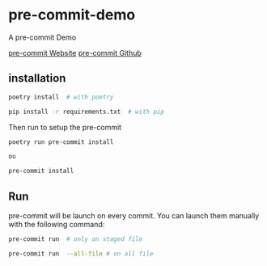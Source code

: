 # pre-commit-demo
A pre-commit Demo


[pre-commit Website](https://pre-commit.com/)
[pre-commit Github](https://github.com/pre-commit/pre-commit)



## installation
```bash
poetry install  # with poetry

pip install -r requirements.txt  # with pip
```

Then run to setup the pre-commit
```bash
poetry run pre-commit install

ou

pre-commit install
```

## Run
pre-commit will be launch on every commit. You can launch them manually with the following command:
```bash
pre-commit run  # only on staged file

pre-commit run  --all-file # on all file
```
